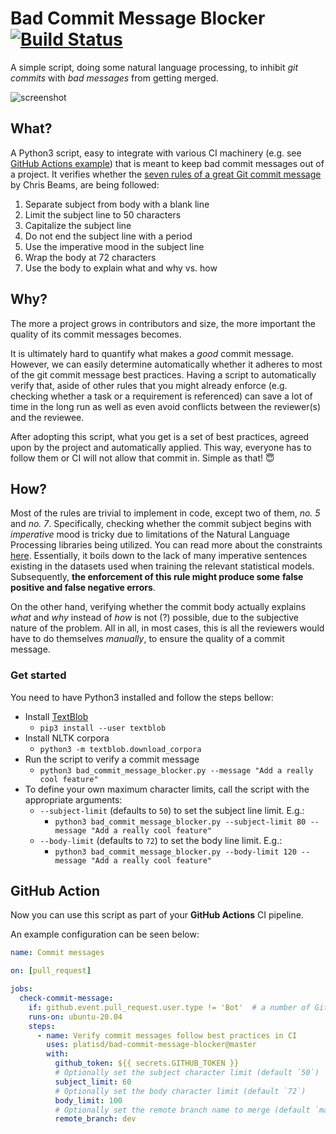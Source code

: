 # Bad Commit Message Blocker [![Build Status](https://travis-ci.org/platisd/bad-commit-message-blocker.svg?branch=master)](https://travis-ci.org/platisd/bad-commit-message-blocker)
A simple script, doing some natural language processing, to inhibit
*git commits* with *bad messages* from getting merged.

![screenshot](https://i.imgur.com/B52Qxo7.png)

## What?
A Python3 script, easy to integrate with various CI machinery
(e.g. see [GitHub Actions example](#github-action))
that is meant to keep bad commit messages out of a project. It verifies
whether the [seven rules of a great Git commit message](https://chris.beams.io/posts/git-commit/)
by Chris Beams, are being followed:

1. Separate subject from body with a blank line
2. Limit the subject line to 50 characters
3. Capitalize the subject line
4. Do not end the subject line with a period
5. Use the imperative mood in the subject line
6. Wrap the body at 72 characters
7. Use the body to explain what and why vs. how

## Why?
The more a project grows in contributors and size, the more important
the quality of its commit messages becomes.

It is ultimately hard to quantify what makes a *good* commit message.
However, we can easily determine automatically whether it adheres to
most of the git commit message best practices. Having a script to
automatically verify that, aside of other rules that you might already
enforce (e.g. checking whether a task or a requirement is referenced)
can save a lot of time in the long run as well as even avoid conflicts
between the reviewer(s) and the reviewee.

After adopting this script, what you get is a set of best practices,
agreed upon by the project and automatically applied. This way,
everyone has to follow them or CI will not allow that commit in.
Simple as that! :innocent:

## How?
Most of the rules are trivial to implement in code, except two of them,
*no. 5* and *no. 7*. Specifically, checking whether the commit subject
begins with *imperative* mood is tricky due to limitations of the Natural
Language Processing libraries being utilized. You can read more about the
constraints [here](https://stackoverflow.com/a/9572724/6485320).
Essentially, it boils down to the lack of many imperative sentences
existing in the datasets used when training the relevant statistical
models. Subsequently, **the enforcement of this rule might produce some**
**false positive and false negative errors**.

On the other hand, verifying whether the commit body actually explains
*what* and *why* instead of *how* is not (?) possible, due to the
subjective nature of the problem.
All in all, in most cases, this is all the reviewers would have to do
themselves *manually*, to ensure the quality of a commit message.

### Get started
You need to have Python3 installed and follow the steps bellow:
* Install [TextBlob](https://textblob.readthedocs.io/en/dev/)
  * `pip3 install --user textblob`
* Install NLTK corpora
  * `python3 -m textblob.download_corpora`
* Run the script to verify a commit message
  * `python3 bad_commit_message_blocker.py --message "Add a really cool feature"`
* To define your own maximum character limits, call the script with the
appropriate arguments:
  * `--subject-limit` (defaults to `50`) to set the subject line limit. E.g.:
    * `python3 bad_commit_message_blocker.py --subject-limit 80 --message "Add a really cool feature"`
  * `--body-limit` (defaults to `72`) to set the body line limit. E.g.:
    *  `python3 bad_commit_message_blocker.py --body-limit 120 --message "Add a really cool feature"`

## GitHub Action

Now you can use this script as part of your **GitHub Actions** CI pipeline.

An example configuration can be seen below:

```yaml
name: Commit messages

on: [pull_request]

jobs:
  check-commit-message:
    if: github.event.pull_request.user.type != 'Bot'  # a number of GitHub Apps that can send PRs don't have configurable commits
    runs-on: ubuntu-20.04
    steps:
      - name: Verify commit messages follow best practices in CI
        uses: platisd/bad-commit-message-blocker@master
        with:
          github_token: ${{ secrets.GITHUB_TOKEN }}
          # Optionally set the subject character limit (default `50`)
          subject_limit: 60
          # Optionally set the body character limit (default `72`)
          body_limit: 100
          # Optionally set the remote branch name to merge (default `master`)
          remote_branch: dev
```

